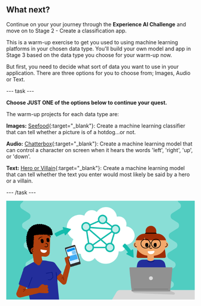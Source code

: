 ## What next?

Continue on your your journey through the **Experience AI Challenge** and move on to Stage 2 - Create a classification app.

This is a warm-up exercise to get you used to using machine learning platforms in your chosen data type. You'll build your own model and app in Stage 3 based on the data type you choose for your warm-up now. 

But first, you need to decide what sort of data you want to use in your application. There are three options for you to choose from; Images, Audio or Text. 

--- task ---

**Choose JUST ONE of the options below to continue your quest.** 

The warm-up projects for each data type are:

**Images:** [Seefood](https://projects.raspberrypi.org/en/projects/xai-challenge-image-classifier){:target="_blank"}: Create a machine learning classifier that can tell whether a picture is of a hotdog...or not.

**Audio:** [Chatterbox](https://projects.raspberrypi.org/en/projects/xai-challenge-audio-classifier){:target="_blank"}: Create a machine learning model that can control a character on screen when it hears the words 'left', 'right', 'up', or 'down'.

**Text:** [Hero or Villain](https://projects.raspberrypi.org/en/projects/xai-challenge-text-classifier){:target="_blank"}: Create a machine learning model that can tell whether the text you enter would most likely be said by a hero or a villain.

--- /task ---


![ProjectName project](images/banner.png)
